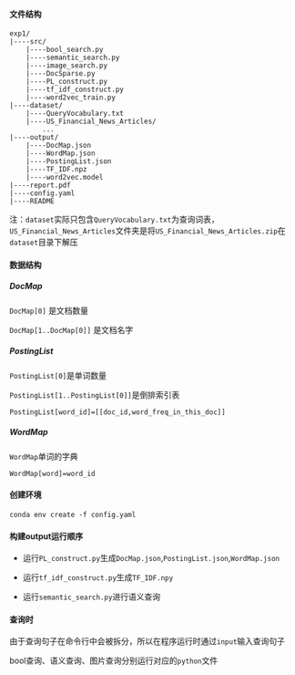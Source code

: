 #### 文件结构

```
exp1/
|----src/
	|----bool_search.py
	|----semantic_search.py
	|----image_search.py
	|----DocSparse.py
	|----PL_construct.py
	|----tf_idf_construct.py
	|----word2vec_train.py
|----dataset/
	|----QueryVocabulary.txt
	|----US_Financial_News_Articles/
		...
|----output/
	|----DocMap.json
	|----WordMap.json
	|----PostingList.json
	|----TF_IDF.npz
	|----word2vec.model
|----report.pdf
|----config.yaml
|----README
```

注：`dataset`实际只包含`QueryVocabulary.txt`为查询词表，`US_Financial_News_Articles`文件夹是将`US_Financial_News_Articles.zip`在`dataset`目录下解压



#### 数据结构

##### DocMap

`DocMap[0]` 是文档数量

`DocMap[1..DocMap[0]]` 是文档名字

##### PostingList

`PostingList[0]`是单词数量

`PostingList[1..PostingList[0]]`是倒排索引表

`PostingList[word_id]=[[doc_id,word_freq_in_this_doc]]`

##### WordMap

`WordMap`单词的字典

`WordMap[word]=word_id`



#### 创建环境

```
conda env create -f config.yaml
```



#### 构建output运行顺序

* 运行`PL_construct.py`生成`DocMap.json`,`PostingList.json`,`WordMap.json`

* 运行`tf_idf_construct.py`生成`TF_IDF.npy`
* 运行`semantic_search.py`进行语义查询



#### 查询时

由于查询句子在命令行中会被拆分，所以在程序运行时通过`input`输入查询句子

bool查询、语义查询、图片查询分别运行对应的`python`文件
